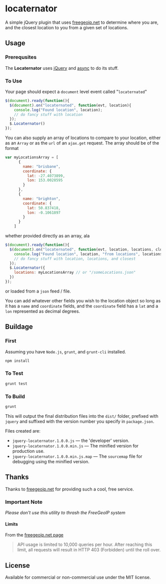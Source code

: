 locaternator
============

A simple jQuery plugin that uses [freegeoip.net](http://freegeoip.net) to determine where you are, and the closest location to you from a given set of locations.

## Usage

### Prerequsites

The **Locaternator** uses [jQuery](https://jquery.com) and [async](https://github.com/caolan/async) to do its stuff.

### To Use

Your page should expect a `document` level event called "`locaternated`"

```javascript
$(document).ready(function(){
  $(document).on("locaternated", function(evt, location){
    console.log("Found location", location);
    // do fancy stuff with location
  });
  $.Locaternator()
});
```

You can also supply an array of locations to compare to your location, either as an `Array` or as the
`url` of an `ajax.get` request.  The array should be of the format

```javascript
var myLocationsArray = [
      {
        name: "brisbane",
        coordinate: {
          lat: -27.4073899,
          lon: 153.0028595
        }
      },
      {
        name: "brighton",
        coordinate: {
          lat: 50.837418,
          lon: -0.1061897
        }
      }
    ]
```

whether provided directly as an array, ala

```javascript
$(document).ready(function(){
  $(document).on("locaternated", function(evt, location, locations, closest){
    console.log("Found location", location, "from locations", locations, "closest is", closest);
    // do fancy stuff with location, locations, and closest
  });
  $.Locaternator({
    locations: myLocationsArray // or "/someLocations.json"
  })
});
```

or loaded from a `json` feed / file.

You can add whatever other fields you wish to the location object so long as it has a `name` and `coordinate` fields,
and the `coordinate` field has a `lat` and a `lon` represented as decimal degrees.

## Buildage

### First

Assuming you have `Node.js`, `grunt`, and `grunt-cli` installed.

```bash
npm install
```

### To Test

```bash
grunt test
```

### To Build

```bash
grunt
```

This will output the final distribution files into the `dist/` folder, prefixed with `jquery` and suffixed with the version number you specify in `package.json`.

Files created are:

* `jquery-locaternator.1.0.0.js` — the 'developer' version.
* `jquery-locaternator.1.0.0.min.js` — The minified version for production use.
* `jquery-locaternator.1.0.0.min.js.map` — The `sourcemap` file for debugging using the minified version.

## Thanks

Thanks to [freegeoip.net](http://freegeoip.net) for providing such a cool, free service.

### Important Note

*Please don't use this utility to thrash the FreeGeoIP system*

#### Limits

From the [freegeoip.net page](http://freegeoip.net)

> API usage is limited to 10,000 queries per hour.
> After reaching this limit, all requests will result
> in HTTP 403 (Forbidden) until the roll over.

## License

Available for commercial or non-commercial use under the MIT license.
